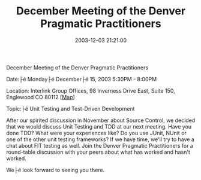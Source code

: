 ﻿---
layout: post
title: "December Meeting of the Denver Pragmatic Practitioners"
comments: false
date: 2003-12-03 21:21:00
updated: 2004-05-01 14:43:00
categories:
 - Community
subtext-id: e7630626-00d0-44bd-a88c-c0a8a344ad4d
alias: /blog/December-Meeting-of-the-Denver-Pragmatic-Practitioners.aspx
---


December Meeting of the Denver Pragmatic Practitioners 

Date:├é Monday├é December├é 15, 2003 5:30PM - 8:00PM 

Location: Interlink Group Offices, 98 Inverness Drive East, Suite 150, Englewood CO 80112 [[Map](blocked::http://www.mapquest.com/maps/map.adp?country=US&address=98+Inverness+Drive+East+Suite+150+&city=Englewood&state=CO&zipcode=80112)] 

Topic:├é Unit Testing and Test-Driven Development 

After our spirited discussion in November about Source Control, we decided that we would discuss Unit Testing and TDD at our next meeting. Have you done TDD? What were your experiences like? Do you use JUnit, NUnit or one of the other unit testing frameworks? If we have time, we'll try to have a chat about FIT testing as well. Join the Denver Pragmatic Practitioners for a round-table discussion with your peers about what has worked and hasn't worked. 

We├é look forward to seeing you there. 
